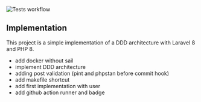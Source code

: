 ![Tests workflow](https://github.com/Jonathanrecly/LaravelDDD/actions/workflows/phpunit.yml/badge.svg)

## Implementation

This project is a simple implementation of a DDD architecture with Laravel 8 and PHP 8.

- add docker without sail
- implement DDD architecture
- adding post validation (pint and phpstan before commit hook)
- add makefile shortcut
- add first implementation with user
- add github action runner and badge
